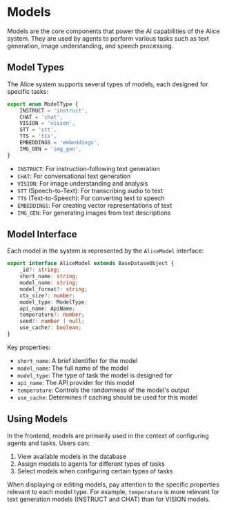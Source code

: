 # Models

Models are the core components that power the AI capabilities of the Alice system. They are used by agents to perform various tasks such as text generation, image understanding, and speech processing.

## Model Types

The Alice system supports several types of models, each designed for specific tasks:

```typescript
export enum ModelType {
    INSTRUCT = 'instruct',
    CHAT = 'chat',
    VISION = 'vision',
    STT = 'stt',
    TTS = 'tts',
    EMBEDDINGS = 'embeddings',
    IMG_GEN = 'img_gen',
}
```

- `INSTRUCT`: For instruction-following text generation
- `CHAT`: For conversational text generation
- `VISION`: For image understanding and analysis
- `STT` (Speech-to-Text): For transcribing audio to text
- `TTS` (Text-to-Speech): For converting text to speech
- `EMBEDDINGS`: For creating vector representations of text
- `IMG_GEN`: For generating images from text descriptions

## Model Interface

Each model in the system is represented by the `AliceModel` interface:

```typescript
export interface AliceModel extends BaseDataseObject {
    _id?: string;
    short_name: string;
    model_name: string;
    model_format?: string;
    ctx_size?: number;
    model_type: ModelType;
    api_name: ApiName;
    temperature?: number;
    seed?: number | null;
    use_cache?: boolean;
}
```

Key properties:
- `short_name`: A brief identifier for the model
- `model_name`: The full name of the model
- `model_type`: The type of task the model is designed for
- `api_name`: The API provider for this model
- `temperature`: Controls the randomness of the model's output
- `use_cache`: Determines if caching should be used for this model

## Using Models

In the frontend, models are primarily used in the context of configuring agents and tasks. Users can:

1. View available models in the database
2. Assign models to agents for different types of tasks
3. Select models when configuring certain types of tasks

When displaying or editing models, pay attention to the specific properties relevant to each model type. For example, `temperature` is more relevant for text generation models (INSTRUCT and CHAT) than for VISION models.